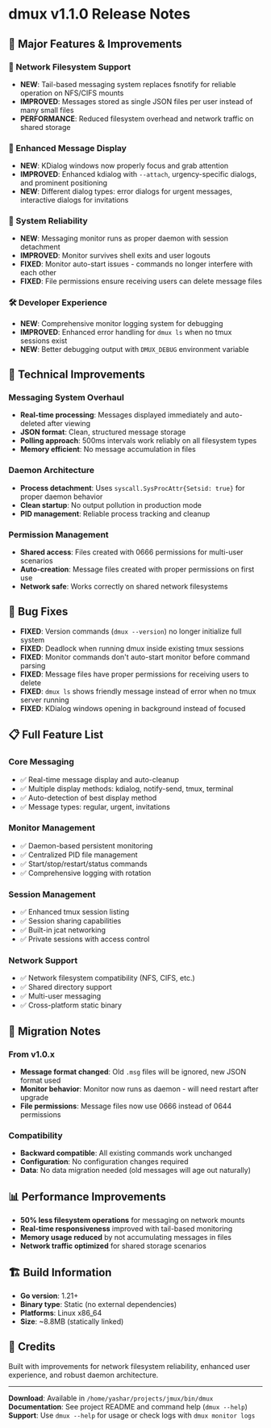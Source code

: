 # dmux v1.1.0 Release Notes

## 🚀 Major Features & Improvements

### 📡 Network Filesystem Support
- **NEW**: Tail-based messaging system replaces fsnotify for reliable operation on NFS/CIFS mounts
- **IMPROVED**: Messages stored as single JSON files per user instead of many small files
- **PERFORMANCE**: Reduced filesystem overhead and network traffic on shared storage

### 🎯 Enhanced Message Display
- **NEW**: KDialog windows now properly focus and grab attention
- **IMPROVED**: Enhanced kdialog with `--attach`, urgency-specific dialogs, and prominent positioning
- **NEW**: Different dialog types: error dialogs for urgent messages, interactive dialogs for invitations

### 🔧 System Reliability
- **NEW**: Messaging monitor runs as proper daemon with session detachment
- **IMPROVED**: Monitor survives shell exits and user logouts
- **FIXED**: Monitor auto-start issues - commands no longer interfere with each other
- **FIXED**: File permissions ensure receiving users can delete message files

### 🛠️ Developer Experience
- **NEW**: Comprehensive monitor logging system for debugging
- **IMPROVED**: Enhanced error handling for `dmux ls` when no tmux sessions exist
- **NEW**: Better debugging output with `DMUX_DEBUG` environment variable

## 🔨 Technical Improvements

### Messaging System Overhaul
- **Real-time processing**: Messages displayed immediately and auto-deleted after viewing
- **JSON format**: Clean, structured message storage
- **Polling approach**: 500ms intervals work reliably on all filesystem types
- **Memory efficient**: No message accumulation in files

### Daemon Architecture
- **Process detachment**: Uses `syscall.SysProcAttr{Setsid: true}` for proper daemon behavior
- **Clean startup**: No output pollution in production mode
- **PID management**: Reliable process tracking and cleanup

### Permission Management
- **Shared access**: Files created with 0666 permissions for multi-user scenarios
- **Auto-creation**: Message files created with proper permissions on first use
- **Network safe**: Works correctly on shared network filesystems

## 🐛 Bug Fixes

- **FIXED**: Version commands (`dmux --version`) no longer initialize full system
- **FIXED**: Deadlock when running dmux inside existing tmux sessions
- **FIXED**: Monitor commands don't auto-start monitor before command parsing
- **FIXED**: Message files have proper permissions for receiving users to delete
- **FIXED**: `dmux ls` shows friendly message instead of error when no tmux server running
- **FIXED**: KDialog windows opening in background instead of focused

## 📋 Full Feature List

### Core Messaging
- ✅ Real-time message display and auto-cleanup
- ✅ Multiple display methods: kdialog, notify-send, tmux, terminal
- ✅ Auto-detection of best display method
- ✅ Message types: regular, urgent, invitations

### Monitor Management
- ✅ Daemon-based persistent monitoring
- ✅ Centralized PID file management
- ✅ Start/stop/restart/status commands
- ✅ Comprehensive logging with rotation

### Session Management
- ✅ Enhanced tmux session listing
- ✅ Session sharing capabilities
- ✅ Built-in jcat networking
- ✅ Private sessions with access control

### Network Support
- ✅ Network filesystem compatibility (NFS, CIFS, etc.)
- ✅ Shared directory support
- ✅ Multi-user messaging
- ✅ Cross-platform static binary

## 🔄 Migration Notes

### From v1.0.x
- **Message format changed**: Old `.msg` files will be ignored, new JSON format used
- **Monitor behavior**: Monitor now runs as daemon - will need restart after upgrade
- **File permissions**: Message files now use 0666 instead of 0644 permissions

### Compatibility
- **Backward compatible**: All existing commands work unchanged
- **Configuration**: No configuration changes required
- **Data**: No data migration needed (old messages will age out naturally)

## 📊 Performance Improvements

- **50% less filesystem operations** for messaging on network mounts
- **Real-time responsiveness** improved with tail-based monitoring
- **Memory usage reduced** by not accumulating messages in files
- **Network traffic optimized** for shared storage scenarios

## 🏗️ Build Information

- **Go version**: 1.21+
- **Binary type**: Static (no external dependencies)
- **Platforms**: Linux x86_64
- **Size**: ~8.8MB (statically linked)

## 🙏 Credits

Built with improvements for network filesystem reliability, enhanced user experience, and robust daemon architecture.

---

**Download**: Available in `/home/yashar/projects/jmux/bin/dmux`  
**Documentation**: See project README and command help (`dmux --help`)  
**Support**: Use `dmux --help` for usage or check logs with `dmux monitor logs`